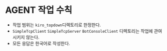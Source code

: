 # AGENT 작업 수칙

- 작업 범위는 `kiro_topdown`디렉토리로 한정한다.
-  `SimpleTcpClient` `SimpleTcpServer` `BotConsoleClient` 디렉토리는 작업에 관여시키지 않는다.
- 모든 응답은 한국어로 작성한다.
